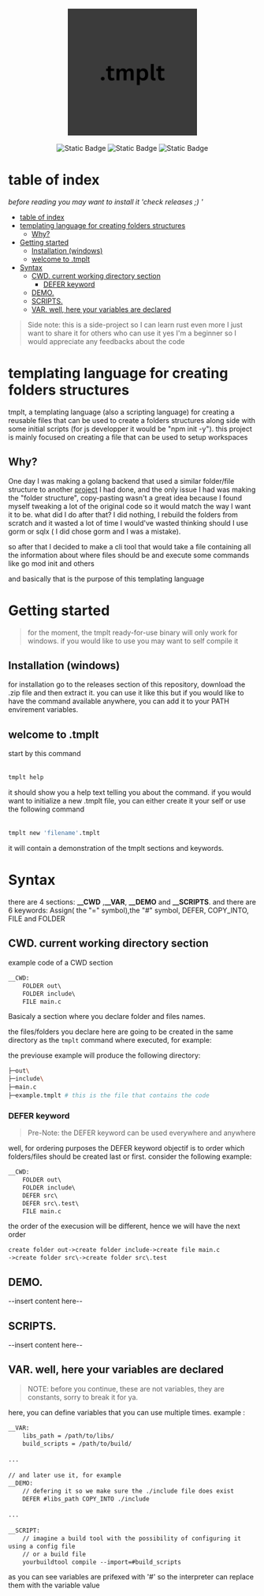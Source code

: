 
<div align="center">

![tmplt logo](https://github.com/youssefhmidi/tmplt/blob/main/.assets/1.png)

![Static Badge](https://img.shields.io/badge/version-1.0v-858522)
![Static Badge](https://img.shields.io/badge/lang-rust-orange)
![Static Badge](https://img.shields.io/badge/license-MIT-red)

</div>

# table of index
*before reading you may want to install it 'check releases ;) '*

- [table of index](#table-of-index)
- [templating language for creating folders structures](#templating-language-for-creating-folders-structures)
  - [Why?](#why)
- [Getting started](#getting-started)
  - [Installation (windows)](#installation-windows)
  - [welcome to .tmplt](#welcome-to-tmplt)
- [Syntax](#syntax)
  - [CWD. current working directory section](#cwd-current-working-directory-section)
    - [DEFER keyword](#defer-keyword)
  - [DEMO.](#demo)
  - [SCRIPTS.](#scripts)
  - [VAR. well, here your variables are declared](#var-well-here-your-variables-are-declared)

> Side note: this is a side-project so I can learn rust even more
> I just want to share it for others who can use it 
> yes I'm a beginner so I would appreciate any feedbacks about the code 

# templating language for creating folders structures

tmplt, a templating language (also a scripting language) for creating a reusable files that can be used to create a folders structures along side with
some initial scripts (for js developper it would be "npm init -y"). this project is mainly focused on creating a file that can be used to setup
workspaces

## Why?

One day I was making a golang backend that used a similar folder/file structure to another [project](https://github.com/youssefhmidi/Backend_in_go) 
I had done, and the only issue I had was making the "folder structure", copy-pasting wasn't a great idea because I found myself tweaking a lot of 
the original code so it would match the way I want it to be. what did I do after that? I did nothing, I rebuild the folders from scratch and it wasted
a lot of time I would've wasted thinking should I use gorm or sqlx ( I did chose gorm and I was a mistake).

so after that I decided to make a cli tool that would take a file containing all the information about where files should be and execute some
commands like go mod init and others

and basically that is the purpose of this templating language


# Getting started

> for the moment, the tmplt ready-for-use binary will only work for windows.
> if you would like to use you may want to self compile it 

## Installation (windows)

for installation go to the releases section of this repository, download the .zip file and then extract it.
you can use it like this but if you would like to have the command available anywhere, you can add it to your PATH envirement variables.

## welcome to .tmplt

start by this command

```bash

tmplt help

```

it should show you a help text telling you about the command.
if you would want to initialize a new .tmplt file, you can either create it your self or use the following command

```bash

tmplt new 'filename'.tmplt

```
it will contain a demonstration of the tmplt sections and keywords.

# Syntax
there are 4 sections: **__CWD** ,**__VAR**, **__DEMO** and **__SCRIPTS**.
and there are 6 keywords: Assign( the "=" symbol),the "#" symbol, DEFER, COPY_INTO, FILE and FOLDER

## CWD. current working directory section
example code of a CWD section
```
__CWD:
    FOLDER out\
    FOLDER include\
    FILE main.c
```
Basicaly a section where you declare folder and files names.

the files/folders you declare here are going to be created in the same directory as the `tmplt` command where executed,
for example:

the previouse example will produce the following directory:

```bash
├─out\
├─include\
├─main.c
├─example.tmplt # this is the file that contains the code
```

### DEFER keyword
> Pre-Note: the DEFER keyword can be used everywhere and anywhere

well, for ordering purposes the DEFER keyword objectif is to order which folders/files should be created last or first.
consider the following example:
```
__CWD:
    FOLDER out\
    FOLDER include\
    DEFER src\
    DEFER src\.test\
    FILE main.c
```
the order of the execusion will be different, hence we will have the next order
```
create folder out->create folder include->create file main.c
->create folder src\->create folder src\.test
```
## DEMO.
--insert content here--
## SCRIPTS.
--insert content here--
## VAR. well, here your variables are declared
> NOTE: before you continue, these are not variables, they are constants, sorry to break it for ya.

here, you can define variables that you can use multiple times.
example :
```
__VAR:
    libs_path = /path/to/libs/
    build_scripts = /path/to/build/

...

// and later use it, for example
__DEMO:
    // defering it so we make sure the ./include file does exist
    DEFER #libs_path COPY_INTO ./include

...

__SCRIPT:
    // imagine a build tool with the possibility of configuring it using a config file
    // or a build file
    yourbuildtool compile --import=#build_scripts
```
as you can see variables are prifexed with '#' so the interpreter can replace them with the variable value